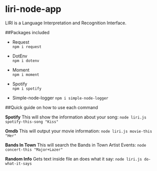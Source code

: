# liri-node-app
LIRI is a Language Interpretation and Recognition Interface.


##Packages included


* Request  
`npm i request`


* DotEnv  
`npm i dotenv`


* Moment  
`npm i moment`


* Spotify  
`npm i spotify`


* Simple-node-logger
`npm i simple-node-logger`

##Quick guide on how to use each command


**Spotify**
This will show the information about your song: 
`node liri.js spotify-this-song "Kiss"`


**Omdb** 
This will output your movie information:
`node liri.js movie-this "Her"`


**Bands In Town**
This will search the Bands in Town Artist Events:
`node concert-this "Major+Lazer"`


**Random Info**
Gets text inside file an does what it say:
`node liri.js do-what-it-says`

